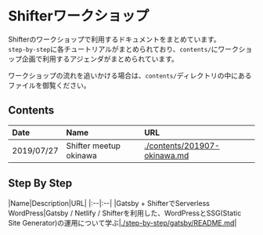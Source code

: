 # Shifterワークショップ

Shifterのワークショップで利用するドキュメントをまとめています。  
`step-by-step`に各チュートリアルがまとめられており、`contents/`にワークショップ企画で利用するアジェンダがまとめられています。

ワークショップの流れを追いかける場合は、`contents/`ディレクトリの中にあるファイルを御覧ください。

## Contents

|Date|Name|URL|
|:--|:--|:--|
|2019/07/27| Shifter meetup okinawa|[./contents/201907-okinawa.md](./contents/201907-okinawa.md)

## Step By Step

|Name|Description|URL|
|:--|:--|
|Gatsby + ShifterでServerless WordPress|Gatsby / Netlify / Shifterを利用した、WordPressとSSG(Static Site Generator)の運用について学ぶ|[./step-by-step/gatsby/README.md](./step-by-step/gatsby/README.md)|